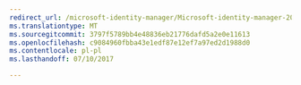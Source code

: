 ```yaml
---
redirect_url: /microsoft-identity-manager/Microsoft-identity-manager-2016-sp1-release-notes
ms.translationtype: MT
ms.sourcegitcommit: 3797f5789bb4e48836eb21776dafd5a2e0e11613
ms.openlocfilehash: c9084960fbba43e1edf87e12ef7a97ed2d1988d0
ms.contentlocale: pl-pl
ms.lasthandoff: 07/10/2017

---
```


